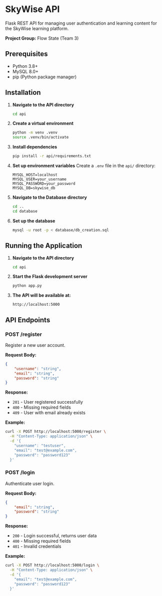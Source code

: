 # SkyWise API

Flask REST API for managing user authentication and learning content for the SkyWise learning platform.

**Project Group:** Flow State (Team 3)

## Prerequisites

- Python 3.8+
- MySQL 8.0+
- pip (Python package manager)

## Installation

1. **Navigate to the API directory**
   ```bash
   cd api
   ```

2. **Create a virtual environment**
   ```bash
   python -m venv .venv
   source .venv/bin/activate
   ```

3. **Install dependencies**
   ```bash
   pip install -r api/requirements.txt
   ```

4. **Set up environment variables**
   Create a `.env` file in the `api/` directory:
   ```env
   MYSQL_HOST=localhost
   MYSQL_USER=your_username
   MYSQL_PASSWORD=your_password
   MYSQL_DB=skywise_db
   ```

5. **Navigate to the Database directory**
   ```bash
   cd ..
   cd database
   ```

6. **Set up the database**
   ```bash
   mysql -u root -p < database/db_creation.sql
   ```

## Running the Application

1. **Navigate to the API directory**
   ```bash
   cd api
   ```

2. **Start the Flask development server**
   ```bash
   python app.py
   ```

3. **The API will be available at:**
   ```
   http://localhost:5000
   ```

## API Endpoints

### POST /register
Register a new user account.

**Request Body:**
```json
{
    "username": "string",
    "email": "string",
    "password": "string"
}
```

**Response:**
- `201` - User registered successfully
- `400` - Missing required fields
- `409` - User with email already exists

**Example:**
```bash
curl -X POST http://localhost:5000/register \
  -H "Content-Type: application/json" \
  -d '{
    "username": "testuser",
    "email": "test@example.com",
    "password": "password123"
  }'
```

### POST /login
Authenticate user login.

**Request Body:**
```json
{
    "email": "string",
    "password": "string"
}
```

**Response:**
- `200` - Login successful, returns user data
- `400` - Missing required fields
- `401` - Invalid credentials

**Example:**
```bash
curl -X POST http://localhost:5000/login \
  -H "Content-Type: application/json" \
  -d '{
    "email": "test@example.com",
    "password": "password123"
  }'
```
